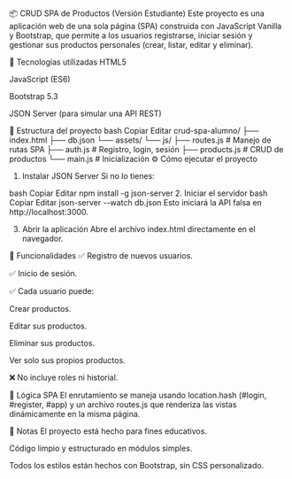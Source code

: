 📦 CRUD SPA de Productos (Versión Estudiante)
Este proyecto es una aplicación web de una sola página (SPA) construida con JavaScript Vanilla y Bootstrap, que permite a los usuarios registrarse, iniciar sesión y gestionar sus productos personales (crear, listar, editar y eliminar).

🚀 Tecnologías utilizadas
HTML5

JavaScript (ES6)

Bootstrap 5.3

JSON Server (para simular una API REST)

📁 Estructura del proyecto
bash
Copiar
Editar
crud-spa-alumno/
├── index.html
├── db.json
└── assets/
    └── js/
        ├── routes.js       # Manejo de rutas SPA
        ├── auth.js         # Registro, login, sesión
        ├── products.js     # CRUD de productos
        └── main.js         # Inicialización
⚙️ Cómo ejecutar el proyecto
1. Instalar JSON Server
Si no lo tienes:

bash
Copiar
Editar
npm install -g json-server
2. Iniciar el servidor
bash
Copiar
Editar
json-server --watch db.json
Esto iniciará la API falsa en http://localhost:3000.

3. Abrir la aplicación
Abre el archivo index.html directamente en el navegador.

🧩 Funcionalidades
✅ Registro de nuevos usuarios.

✅ Inicio de sesión.

✅ Cada usuario puede:

Crear productos.

Editar sus productos.

Eliminar sus productos.

Ver solo sus propios productos.

❌ No incluye roles ni historial.

🧠 Lógica SPA
El enrutamiento se maneja usando location.hash (#login, #register, #app) y un archivo routes.js que renderiza las vistas dinámicamente en la misma página.

📌 Notas
El proyecto está hecho para fines educativos.

Código limpio y estructurado en módulos simples.

Todos los estilos están hechos con Bootstrap, sin CSS personalizado.

